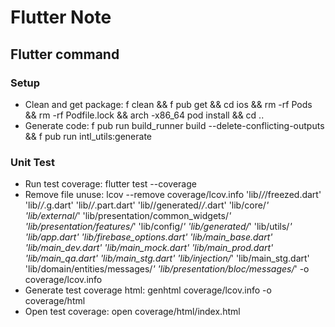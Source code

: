 # Flutter Note

## Flutter command
### Setup
- Clean and get package: f clean && f pub get && cd ios && rm -rf Pods && rm -rf Podfile.lock && arch -x86_64 pod install && cd ..
- Generate code: f pub run build_runner build --delete-conflicting-outputs && f pub run intl_utils:generate
### Unit Test
- Run test coverage: flutter test --coverage
- Remove file unuse: lcov --remove coverage/lcov.info 'lib/*/*/freezed.dart' 'lib/*/*.g.dart' 'lib/*/*.part.dart' 'lib//generated/*/*.dart' 'lib/core/*' 'lib/external/*' 'lib/presentation/common_widgets/*' 'lib/presentation/features/*' 'lib/config/*' 'lib/generated/*' 'lib/utils/*' 'lib/app.dart' 'lib/firebase_options.dart' 'lib/main_base.dart' 'lib/main_dev.dart' 'lib/main_mock.dart' 'lib/main_prod.dart' 'lib/main_qa.dart' 'lib/main_stg.dart' 'lib/injection/*' 'lib/main_stg.dart' 'lib/domain/entities/messages/*' 'lib/presentation/bloc/messages/*' -o coverage/lcov.info
- Generate test coverage html: genhtml coverage/lcov.info -o coverage/html
- Open test coverage: open coverage/html/index.html
